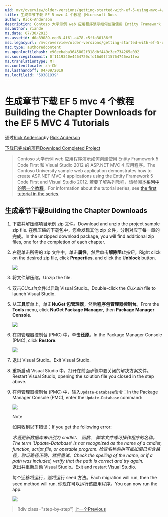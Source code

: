 ```yaml
---
uid: mvc/overview/older-versions/getting-started-with-ef-5-using-mvc-4/building-the-ef5-mvc4-chapter-downloads
title: 生成章节下载 EF 5 mvc 4 个教程 |Microsoft Docs
author: Rick-Anderson
description: Contoso 大学示例 web 应用程序演示如何创建使用 Entity Framework 5 Code First 和 Visual Studio 的 ASP.NET MVC 4 应用程序...
ms.author: riande
ms.date: 07/30/2013
ms.assetid: d0a89089-eed8-4f61-a478-c5ffa30186f5
msc.legacyurl: /mvc/overview/older-versions/getting-started-with-ef-5-using-mvc-4/building-the-ef5-mvc4-chapter-downloads
msc.type: authoredcontent
ms.openlocfilehash: e90eebaba3645802f318dbf449c3ec734265a092
ms.sourcegitcommit: 0f1119340e4464720cfd16d0ff15764746ea1fea
ms.translationtype: MT
ms.contentlocale: zh-CN
ms.lasthandoff: 04/09/2019
ms.locfileid: "59381939"
---
```

# <a name="building-the-chapter-downloads-for-the-ef-5-mvc-4-tutorials"></a><span data-ttu-id="7f44f-103">生成章节下载 EF 5 mvc 4 个教程</span><span class="sxs-lookup"><span data-stu-id="7f44f-103">Building the Chapter Downloads for the EF 5 MVC 4 Tutorials</span></span>

<span data-ttu-id="7f44f-104">通过[Rick Anderson]((https://twitter.com/RickAndMSFT))</span><span class="sxs-lookup"><span data-stu-id="7f44f-104">by [Rick Anderson]((https://twitter.com/RickAndMSFT))</span></span>

[<span data-ttu-id="7f44f-105">下载已完成的项目</span><span class="sxs-lookup"><span data-stu-id="7f44f-105">Download Completed Project</span></span>](http://code.msdn.microsoft.com/Getting-Started-with-dd0e2ed8)

> <span data-ttu-id="7f44f-106">Contoso 大学示例 web 应用程序演示如何创建使用 Entity Framework 5 Code First 和 Visual Studio 2012 的 ASP.NET MVC 4 应用程序。</span><span class="sxs-lookup"><span data-stu-id="7f44f-106">The Contoso University sample web application demonstrates how to create ASP.NET MVC 4 applications using the Entity Framework 5 Code First and Visual Studio 2012.</span></span> <span data-ttu-id="7f44f-107">若要了解系列教程，请参阅[本系列中的第一个教程](creating-an-entity-framework-data-model-for-an-asp-net-mvc-application.md)。</span><span class="sxs-lookup"><span data-stu-id="7f44f-107">For information about the tutorial series, see [the first tutorial in the series](creating-an-entity-framework-data-model-for-an-asp-net-mvc-application.md).</span></span>


## <a name="building-the-chapter-downloads"></a><span data-ttu-id="7f44f-108">生成章节下载</span><span class="sxs-lookup"><span data-stu-id="7f44f-108">Building the Chapter Downloads</span></span>

1. <span data-ttu-id="7f44f-109">下载并解压缩项目示例 zip 文件。</span><span class="sxs-lookup"><span data-stu-id="7f44f-109">Download and unzip the  project sample zip file.</span></span> <span data-ttu-id="7f44f-110">在解压缩的下载包中，您会发现其他 zip 文件，分别对应于每一章的完成。</span><span class="sxs-lookup"><span data-stu-id="7f44f-110">In the unzipped download package, you will find additional zip files, one for the completion of each chapter.</span></span>
2. <span data-ttu-id="7f44f-111">右键单击所需的 zip 文件中，单击**属性**，然后单击**解除阻止**按钮。</span><span class="sxs-lookup"><span data-stu-id="7f44f-111">Right click on the desired zip file, click **Properties**, and click the **Unblock** button.</span></span>  
  
    ![](building-the-ef5-mvc4-chapter-downloads/_static/image1.png)
3. <span data-ttu-id="7f44f-112">将文件解压缩。</span><span class="sxs-lookup"><span data-stu-id="7f44f-112">Unzip the file.</span></span>
4. <span data-ttu-id="7f44f-113">双击*CUx.sln*文件以启动 Visual Studio。</span><span class="sxs-lookup"><span data-stu-id="7f44f-113">Double-click the *CUx.sln* file to launch Visual Studio.</span></span>
5. <span data-ttu-id="7f44f-114">从**工具**菜单上，单击**NuGet 包管理器**，然后**程序包管理器控制台**。</span><span class="sxs-lookup"><span data-stu-id="7f44f-114">From the **Tools** menu, click **NuGet Package Manager**, then **Package Manager Console**.</span></span>  
  
    ![](building-the-ef5-mvc4-chapter-downloads/_static/image2.png)
6. <span data-ttu-id="7f44f-115">在包管理器控制台 (PMC) 中，单击**还原**。</span><span class="sxs-lookup"><span data-stu-id="7f44f-115">In the Package Manager Console (PMC), click **Restore**.</span></span>  
  
    ![](building-the-ef5-mvc4-chapter-downloads/_static/image3.png)
7. <span data-ttu-id="7f44f-116">退出 Visual Studio。</span><span class="sxs-lookup"><span data-stu-id="7f44f-116">Exit Visual Studio.</span></span>
8. <span data-ttu-id="7f44f-117">重新启动 Visual Studio 中，打开在前面步骤中要关闭的解决方案文件。</span><span class="sxs-lookup"><span data-stu-id="7f44f-117">Restart Visual Studio, opening the solution file you closed in the step above.</span></span>
9. <span data-ttu-id="7f44f-118">在包管理器控制台 (PMC) 中，输入`Update-Database`命令：</span><span class="sxs-lookup"><span data-stu-id="7f44f-118">In the Package Manager Console (PMC), enter the `Update-Database` command:</span></span>  
  
    ![](building-the-ef5-mvc4-chapter-downloads/_static/image4.png)  

    > [!NOTE]
    > <span data-ttu-id="7f44f-119">如果收到以下错误：</span><span class="sxs-lookup"><span data-stu-id="7f44f-119">If you get the following error:</span></span>  
    >   
    >  *<span data-ttu-id="7f44f-120">术语更新数据库未识别为 cmdlet、 函数、 脚本文件或可操作程序的名称。</span><span class="sxs-lookup"><span data-stu-id="7f44f-120">The term 'Update-Database' is not recognized as the name of a cmdlet, function, script file, or operable program.</span></span> <span data-ttu-id="7f44f-121">检查名称的拼写或如果已包含路径，验证路径正确，然后重试。</span><span class="sxs-lookup"><span data-stu-id="7f44f-121">Check the spelling of the name, or if a path was included, verify that the path is correct and try again.</span></span>*  
    > <span data-ttu-id="7f44f-122">退出并重新启动 Visual Studio。</span><span class="sxs-lookup"><span data-stu-id="7f44f-122">Exit and restart Visual Studio.</span></span>

    <span data-ttu-id="7f44f-123">每个迁移将运行，则将运行 seed 方法。</span><span class="sxs-lookup"><span data-stu-id="7f44f-123">Each migration will run, then the seed method will run.</span></span> <span data-ttu-id="7f44f-124">你现在可以运行该应用程序。</span><span class="sxs-lookup"><span data-stu-id="7f44f-124">You can now run the app.</span></span>

    ![](building-the-ef5-mvc4-chapter-downloads/_static/image5.png)

> [!div class="step-by-step"]
> [<span data-ttu-id="7f44f-125">上一个</span><span class="sxs-lookup"><span data-stu-id="7f44f-125">Previous</span></span>](advanced-entity-framework-scenarios-for-an-mvc-web-application.md)
